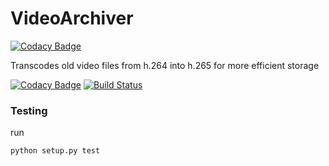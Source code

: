 # VideoArchiver

[![Codacy Badge](https://api.codacy.com/project/badge/Grade/0b03dfabb4394edcac9df1c4ab6450d8)](https://www.codacy.com/app/woolley-dion/VideoArchiver?utm_source=github.com&utm_medium=referral&utm_content=Awarua-/VideoArchiver&utm_campaign=badger)

Transcodes old video files from h.264 into h.265 for more efficient storage

[![Codacy Badge](https://api.codacy.com/project/badge/Grade/0b03dfabb4394edcac9df1c4ab6450d8)](https://www.codacy.com/app/woolley-dion/VideoArchiver?utm_source=github.com&amp;utm_medium=referral&amp;utm_content=Awarua-/VideoArchiver&amp;utm_campaign=Badge_Grade) [![Build Status](https://travis-ci.org/Awarua-/VideoArchiver.svg?branch=master)](https://travis-ci.org/Awarua-/VideoArchiver)

### Testing
run
```cmd
python setup.py test
```
